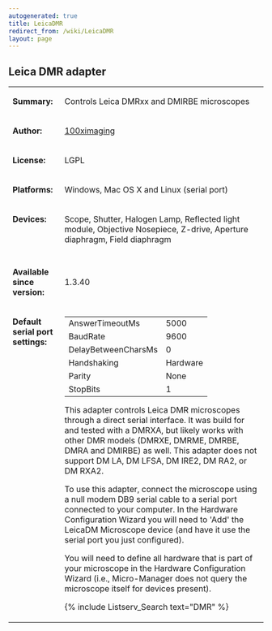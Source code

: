 ```yaml
---
autogenerated: true
title: LeicaDMR
redirect_from: /wiki/LeicaDMR
layout: page
---
```


## Leica DMR adapter

<table>
<tr>
<td markdown="1">

**Summary:**

</td>
<td markdown="1" valign="top">

Controls Leica DMRxx and DMIRBE microscopes

</td>
</tr>
<tr>
<td markdown="1">

**Author:**

</td>
<td markdown="1">

[100ximaging](http://100ximaging.com)

</td>
</tr>
<tr>
<td markdown="1">

**License:**

</td>
<td markdown="1">

LGPL

</td>
</tr>
<tr>
<td markdown="1">

**Platforms:**

</td>
<td markdown="1">

Windows, Mac OS X and Linux (serial port)

</td>
</tr>
<tr>
<td markdown="1" valign="top">

**Devices:**

</td>
<td markdown="1">

Scope, Shutter, Halogen Lamp, Reflected light module, Objective
Nosepiece, Z-drive, Aperture diaphragm, Field diaphragm

</td>
</tr>
<tr>

<td markdown="1">
</td>
</tr>
<tr>
<td markdown="1">

**Available since version:**

</td>
<td markdown="1">

1.3.40

</td>
<tr>
<td markdown="1" valign=top>

**Default serial port settings:**

</td>
<td markdown="1" valign=top>

|                     |          |
|---------------------|----------|
| AnswerTimeoutMs     | 5000     |
| BaudRate            | 9600     |
| DelayBetweenCharsMs | 0        |
| Handshaking         | Hardware |
| Parity              | None     |
| StopBits            | 1        |

<div markdown="1">

This adapter controls Leica DMR microscopes through a direct serial
interface. It was build for and tested with a DMRXA, but likely works
with other DMR models (DMRXE, DMRME, DMRBE, DMRA and DMIRBE) as well.
This adapter does not support DM LA, DM LFSA, DM IRE2, DM RA2, or DM
RXA2.

To use this adapter, connect the microscope using a null modem DB9
serial cable to a serial port connected to your computer. In the
Hardware Configuration Wizard you will need to 'Add' the LeicaDM
Microscope device (and have it use the serial port you just configured).

You will need to define all hardware that is part of your microscope in
the Hardware Configuration Wizard (i.e., Micro-Manager does not query
the microscope itself for devices present).

{% include Listserv_Search text="DMR" %}
</div>
